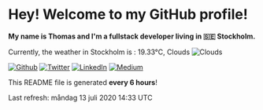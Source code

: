 # Hey! Welcome to my GitHub profile!

**My name is Thomas and I'm a fullstack developer living in 🇸🇪 Stockholm.**

Currently, the weather in Stockholm is : 19.33°C, Clouds ![Clouds](http://openweathermap.org/img/w/03d.png)

[![Github](https://img.shields.io/github/followers/thmsgbrt.svg?label=GitHub&style=social)](https://github.com/thmsgbrt) [![Twitter](https://img.shields.io/twitter/follow/Guibz16?label=Twitter&style=social)](https://twitter.com/Guibz16) [![LinkedIn](https://img.shields.io/badge/LinkedIn-Follow-__?style=social&logo=LinkedIn)](https://www.linkedin.com/in/thomas-guibert) [![Medium](https://img.shields.io/badge/Medium-Stories-__?style=social&logo=Medium)](https://medium.com/@th.guibert)

This README file is generated **every 6 hours**!

Last refresh: måndag 13 juli 2020 14:33 UTC
